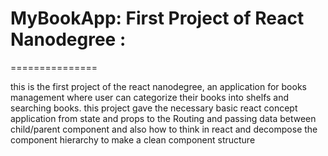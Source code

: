 #  MyBookApp: First Project of React Nanodegree :
  ===============
  
  this is the first project of the react nanodegree, an application for books management where user can categorize their books into shelfs 
  and searching books.
  this project gave the necessary basic react concept application from state and props to the Routing and passing data between child/parent component and also how to think in react and decompose the component hierarchy to make a clean component structure  
